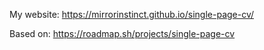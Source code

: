 My website: https://mirrorinstinct.github.io/single-page-cv/

Based on: https://roadmap.sh/projects/single-page-cv